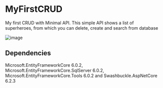 # MyFirstCRUD
My first CRUD with Minimal API. This simple API shows a list of superheroes, from which you can delete, create and search from database

![image](https://user-images.githubusercontent.com/91505442/159704080-25f8c6fa-8925-4435-8091-6863fba8c0c6.png)


## Dependencies

Microsoft.EntityFrameworkCore 6.0.2,
Microsoft.EntityFrameworkCore.SqlServer 6.0.2,
Microsoft.EntityFrameworkCore.Tools 6.0.2 and
Swashbuckle.AspNetCore 6.2.3
